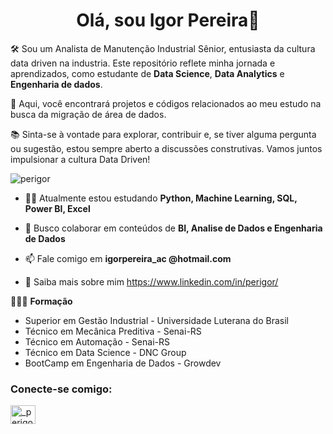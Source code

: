 <h1 align="center">Olá, sou Igor Pereira🙋</h1>


🛠️ Sou um Analista de Manutenção Industrial Sênior, entusiasta da cultura data driven na industria. Este repositório reflete minha jornada e aprendizados, como estudante de **Data Science**, **Data Analytics** e **Engenharia de dados**.

🚀 Aqui, você encontrará projetos e códigos relacionados ao meu estudo na busca da migração de área de dados.

📚 Sinta-se à vontade para explorar, contribuir e, se tiver alguma pergunta ou sugestão, estou sempre aberto a discussões construtivas. Vamos juntos impulsionar a cultura Data Driven!
<p align="left"> <img src="https://komarev.com/ghpvc/?username=perigor&label=Profile%20views&color=0e75b6&style=flat" alt="perigor" /> </p>

- 👨‍💻 Atualmente estou estudando **Python, Machine Learning, SQL, Power BI, Excel**

- 👯 Busco colaborar em conteúdos de **BI, Analise de Dados e Engenharia de Dados**

- 📫 Fale comigo em **igorpereira_ac @hotmail.com**

- 📄 Saiba mais sobre mim https://www.linkedin.com/in/perigor/

👨🏽‍🎓​  **Formação**

- Superior em Gestão Industrial - Universidade Luterana do Brasil
- Técnico em Mecânica Preditiva - Senai-RS
- Técnico em Automação - Senai-RS
- Técnico em Data Science - DNC Group
- BootCamp em Engenharia de Dados - Growdev
<h3 align="left">Conecte-se comigo:</h3>
<p align="left">
<a href="https://instagram.com/_perigor" target="blank"><img align="center" src="https://raw.githubusercontent.com/rahuldkjain/github-profile-readme-generator /master/src/images/icons/Social/instagram.svg" alt="_perigor" height="30" width="40" /></a>
</p>
